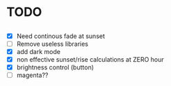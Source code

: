 # TODO 

## 
- [x] Need continous fade at sunset
- [ ] Remove useless libraries
- [x] add dark mode  
- [x] non effective sunset/rise calculations at ZERO hour
- [x] brightness control (button)
- [ ] magenta??
